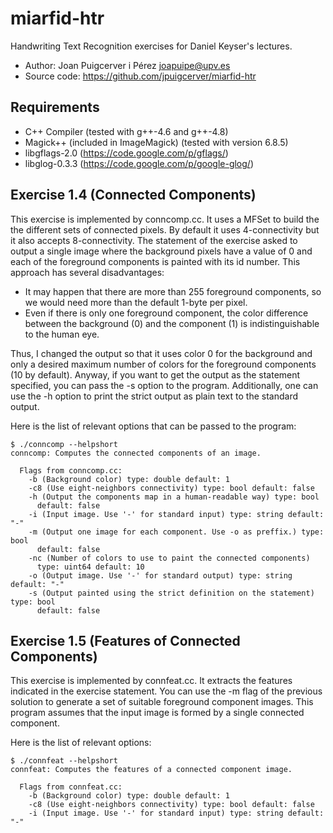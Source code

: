 miarfid-htr
===========

Handwriting Text Recognition exercises for Daniel Keyser's lectures.

  - Author: Joan Puigcerver i Pérez <joapuipe@upv.es>
  - Source code: https://github.com/jpuigcerver/miarfid-htr

Requirements
------------

  - C++ Compiler (tested with g++-4.6 and g++-4.8)
  - Magick++ (included in ImageMagick) (tested with version 6.8.5)
  - libgflags-2.0 (https://code.google.com/p/gflags/)
  - libglog-0.3.3 (https://code.google.com/p/google-glog/)

Exercise 1.4 (Connected Components)
-----------------------------------

This exercise is implemented by conncomp.cc. It uses a MFSet to build the
the different sets of connected pixels. By default it uses 4-connectivity but
it also accepts 8-connectivity. The statement of the exercise asked to output
a single image where the background pixels have a value of 0 and each of the
foreground components is painted with its id number. This approach has several
disadvantages:
  - It may happen that there are more than 255 foreground components, so we
    would need more than the default 1-byte per pixel.
  - Even if there is only one foreground component, the color difference
    between the background (0) and the component (1) is indistinguishable to
    the human eye.

Thus, I changed the output so that it uses color 0 for the background and only
a desired maximum number of colors for the foreground components (10 by
default). Anyway, if you want to get the output as the statement specified,
you can pass the -s option to the program. Additionally, one can use the -h
option to print the strict output as plain text to the standard output.

Here is the list of relevant options that can be passed to the program:
```
$ ./conncomp --helpshort
conncomp: Computes the connected components of an image.

  Flags from conncomp.cc:
    -b (Background color) type: double default: 1
    -c8 (Use eight-neighbors connectivity) type: bool default: false
    -h (Output the components map in a human-readable way) type: bool
      default: false
    -i (Input image. Use '-' for standard input) type: string default: "-"
    -m (Output one image for each component. Use -o as preffix.) type: bool
      default: false
    -nc (Number of colors to use to paint the connected components)
      type: uint64 default: 10
    -o (Output image. Use '-' for standard output) type: string default: "-"
    -s (Output painted using the strict definition on the statement) type: bool
      default: false
```

Exercise 1.5 (Features of Connected Components)
-----------------------------------------------

This exercise is implemented by connfeat.cc. It extracts the features indicated
in the exercise statement. You can use the -m flag of the previous solution to
generate a set of suitable foreground component images. This program assumes that
the input image is formed by a single connected component.

Here is the list of relevant options:
```
$ ./connfeat --helpshort
connfeat: Computes the features of a connected component image.

  Flags from connfeat.cc:
    -b (Background color) type: double default: 1
    -c8 (Use eight-neighbors connectivity) type: bool default: false
    -i (Input image. Use '-' for standard input) type: string default: "-"
```
